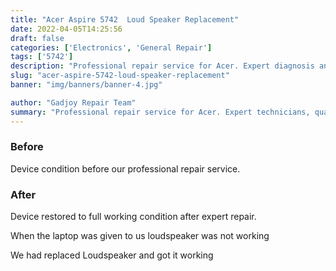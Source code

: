 ```yaml
---
title: "Acer Aspire 5742  Loud Speaker Replacement"
date: 2022-04-05T14:25:56
draft: false
categories: ['Electronics', 'General Repair']
tags: ['5742']
description: "Professional repair service for Acer. Expert diagnosis and quality repairs in Bangalore."
slug: "acer-aspire-5742-loud-speaker-replacement"
banner: "img/banners/banner-4.jpg"

author: "Gadjoy Repair Team"
summary: "Professional repair service for Acer. Expert technicians, quality parts, warranty included."
---
```


### Before

Device condition before our professional repair service.

### After

Device restored to full working condition after expert repair.

When the laptop was given to us loudspeaker was not working

We had replaced Loudspeaker and got it working